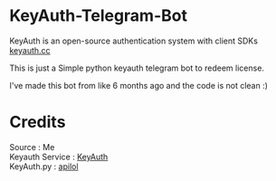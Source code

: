# KeyAuth-Telegram-Bot

KeyAuth is an open-source authentication system with client SDKs [keyauth.cc](https://keyauth.cc)

This is just a Simple python keyauth telegram bot to redeem license.

I've made this bot from like 6 months ago and the code is not clean :)



# Credits

Source : Me
</br>
Keyauth Service : [KeyAuth](https://github.com/KeyAuth)
</br>
KeyAuth.py : [apilol](https://github.com/KeyAuth/KeyAuth-Python-Example)
